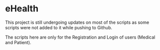 # eHealth

This project is still undergoing updates on most of the scripts as some scripts were not added to it while pushing to Github.

The scripts here are only for the Registration and Login of users (Medical and Patient).
